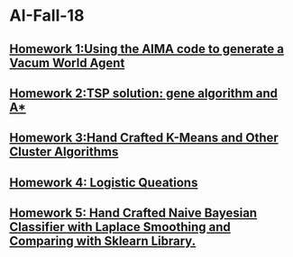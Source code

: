 # AI-Fall-18

## [Homework 1:Using the AIMA code to generate a Vacum World Agent](https://github.com/RuojunLi/AI-Fall-18/tree/master/HM1)

## [Homework 2:TSP solution: gene algorithm and A*](https://github.com/RuojunLi/AI-Fall-18/tree/master/HM2)

## [Homework 3:Hand Crafted K-Means and Other Cluster Algorithms](https://github.com/RuojunLi/AI-Fall-18/tree/master/HM3)

## [Homework 4: Logistic Queations](https://github.com/RuojunLi/AI-Fall-18/tree/master/HM4)

## [Homework 5: Hand Crafted Naive Bayesian Classifier with Laplace Smoothing and Comparing with Sklearn Library.](https://github.com/RuojunLi/AI-Fall-18/tree/master/HM5)

